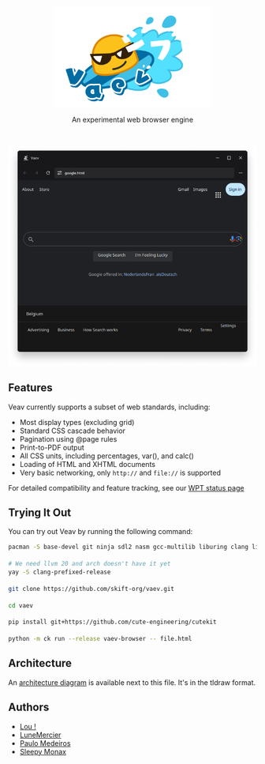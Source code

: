 <br/>
<br/>
<br/>
<p align="center">
    <img src="doc/assets/vaev.png" width="320">
</p>
<p align="center">
    An experimental web browser engine
</p>
<br/>

![](doc/assets/capture.png)

## Features

Veav currently supports a subset of web standards, including:

- Most display types (excluding grid)
- Standard CSS cascade behavior
- Pagination using @page rules
- Print-to-PDF output
- All CSS units, including percentages, var(), and calc()
- Loading of HTML and XHTML documents
- Very basic networking, only `http://` and `file://` is supported

For detailed compatibility and feature tracking, see our [WPT status page](https://vaev-org.github.io/wpt-status/)

## Trying It Out

You can try out Veav by running the following command:

```bash
pacman -S base-devel git ninja sdl2 nasm gcc-multilib liburing clang libseccomp

# We need llvm 20 and arch doesn't have it yet
yay -S clang-prefixed-release

git clone https://github.com/skift-org/vaev.git

cd vaev

pip install git+https://github.com/cute-engineering/cutekit

python -m ck run --release vaev-browser -- file.html
```

## Architecture

An [architecture diagram](doc/diagrams.tldr) is available next to this file. It's in the tldraw format.

## Authors

 - [Lou !](https://github.com/Louciole)
 - [LuneMercier](https://github.com/LuneMercier)
 - [Paulo Medeiros](https://github.com/pauloamed)
 - [Sleepy Monax](https://github.com/sleepy-monax)
